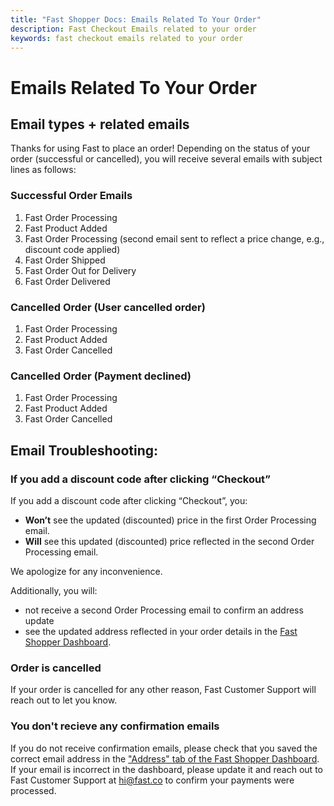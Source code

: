 ```yaml
---
title: "Fast Shopper Docs: Emails Related To Your Order"
description: Fast Checkout Emails related to your order
keywords: fast checkout emails related to your order
---
```


# Emails Related To Your Order

## Email types + related emails

Thanks for using Fast to place an order! Depending on the status of your order (successful or cancelled), you will receive several emails with subject lines as follows:

### Successful Order Emails

1. Fast Order Processing
2. Fast Product Added
3. Fast Order Processing (second email sent to reflect a price change, e.g., discount code applied)
4. Fast Order Shipped
5. Fast Order Out for Delivery
6. Fast Order Delivered

### Cancelled Order (User cancelled order)

1. Fast Order Processing
2. Fast Product Added
3. Fast Order Cancelled

### Cancelled Order (Payment declined)

1. Fast Order Processing
2. Fast Product Added
3. Fast Order Cancelled

## Email Troubleshooting:

### If you add a discount code after clicking “Checkout”

If you add a discount code after clicking “Checkout”, you:

- **Won’t** see the updated (discounted) price in the first Order Processing email.
- **Will** see this updated (discounted) price reflected in the second Order Processing email.

We apologize for any inconvenience.

Additionally, you will:

- not receive a second Order Processing email to confirm an address update
- see the updated address reflected in your order details in the [Fast Shopper Dashboard](https://fast.co).

### Order is cancelled

If your order is cancelled for any other reason, Fast Customer Support will reach out to let you know.

### You don't recieve any confirmation emails

If you do not receive confirmation emails, please check that you saved the correct email address in the ["Address" tab of the Fast Shopper Dashboard](https://fast.co/profile/address). If your email is incorrect in the dashboard, please update it and reach out to Fast Customer Support at [hi@fast.co](mailto:hi@fast.co) to confirm your payments were processed.
